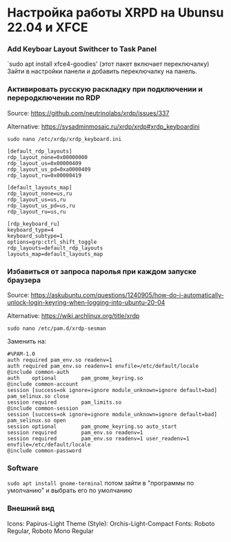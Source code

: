 # Настройка работы XRPD на Ubunsu 22.04 и XFCE

### Add Keyboar Layout Swithcer to Task Panel
`sudo apt install xfce4-goodies' (этот пакет включает переключалку)
Зайти в настройки панели и добавить переключалку на панель.

### Активировать русскую раскладку при подключении и переродключении по RDP
Source: https://github.com/neutrinolabs/xrdp/issues/337 

Alternative: https://sysadminmosaic.ru/xrdp/xrdp#xrdp_keyboardini

`sudo nano /etc/xrdp/xrdp_keyboard.ini`

```
[default_rdp_layouts]
rdp_layout_none=0x00000000
rdp_layout_us=0x00000409
rdp_layout_us_pd=0xa0000409
rdp_layout_ru=0x00000419

[default_layouts_map]
rdp_layout_none=us,ru
rdp_layout_us=us,ru
rdp_layout_us_pd=us,ru
rdp_layout_ru=us,ru

[rdp_keyboard_ru]
keyboard_type=4
keyboard_subtype=1
options=grp:ctrl_shift_toggle
rdp_layouts=default_rdp_layouts
layouts_map=default_layouts_map
```

### Избавиться от запроса паролья при каждом запуске браузера
Source: https://askubuntu.com/questions/1240905/how-do-i-automatically-unlock-login-keyring-when-logging-into-ubuntu-20-04

Alternative: https://wiki.archlinux.org/title/xrdp


`sudo nano /etc/pam.d/xrdp-sesman`

Заменить на:
```
#%PAM-1.0
auth required pam_env.so readenv=1
auth required pam_env.so readenv=1 envfile=/etc/default/locale
@include common-auth
auth    optional        pam_gnome_keyring.so
@include common-account
session [success=ok ignore=ignore module_unknown=ignore default=bad] pam_selinux.so close
session required        pam_limits.so
@include common-session
session [success=ok ignore=ignore module_unknown=ignore default=bad] pam_selinux.so open
session optional        pam_gnome_keyring.so auto_start
session required        pam_env.so readenv=1
session required        pam_env.so readenv=1 user_readenv=1 envfile=/etc/default/locale
@include common-password
```

### Software
`sudo apt install gnome-terminal` потом зайти в "программы по умолчанию" и выбрать его по умолчанию

### Внешний вид
Icons: Papirus-Light
Theme (Style): Orchis-Light-Compact
Fonts: Roboto Regular, Roboto Mono Regular

